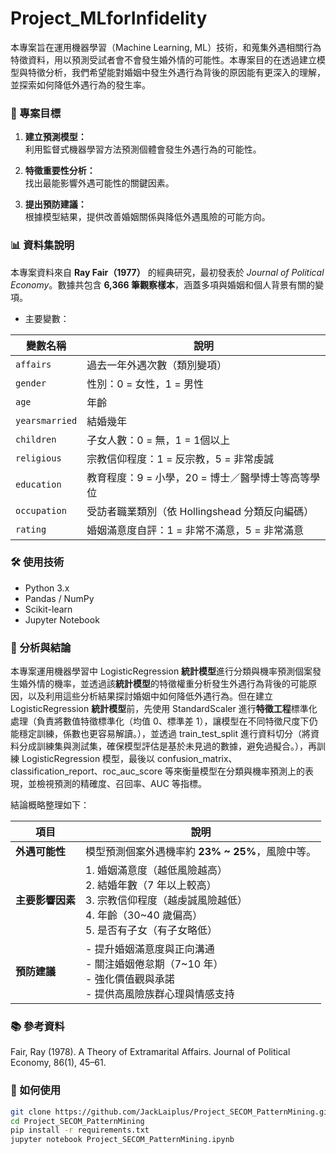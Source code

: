 # Project_MLforInfidelity

本專案旨在運用機器學習（Machine Learning, ML）技術，和蒐集外遇相關行為特徵資料，用以預測受試者會不會發生婚外情的可能性。本專案目的在透過建立模型與特徵分析，我們希望能對婚姻中發生外遇行為背後的原因能有更深入的理解，並探索如何降低外遇行為的發生率。

### 🎯 專案目標

1. **建立預測模型：**  
   利用監督式機器學習方法預測個體會發生外遇行為的可能性。

2. **特徵重要性分析：**  
   找出最能影響外遇可能性的關鍵因素。

3. **提出預防建議：**  
   根據模型結果，提供改善婚姻關係與降低外遇風險的可能方向。

### 📊 資料集說明

本專案資料來自 **Ray Fair（1977）** 的經典研究，最初發表於 *Journal of Political Economy*。數據共包含 **6,366 筆觀察樣本**，涵蓋多項與婚姻和個人背景有關的變項。

- 主要變數：

| 變數名稱             | 說明                                                                  |
|----------------------|-------------------------------------------------------------------------|
| `affairs`            | 過去一年外遇次數（類別變項）                                            |
| `gender`             | 性別：0 = 女性，1 = 男性                                               |
| `age`                | 年齡                                                                |
| `yearsmarried`        | 結婚幾年                                                            |
| `children`           | 子女人數：0 = 無，1 = 1個以上                                          |
| `religious`          | 宗教信仰程度：1 = 反宗教，5 = 非常虔誠                                 |
| `education`               | 教育程度：9 = 小學，20 = 博士／醫學博士等高等學位                      |
| `occupation`              | 受訪者職業類別（依 Hollingshead 分類反向編碼）                         |
| `rating`             | 婚姻滿意度自評：1 = 非常不滿意，5 = 非常滿意                           |

### 🛠️ 使用技術

- Python 3.x
- Pandas / NumPy
- Scikit-learn
- Jupyter Notebook

### 💍 分析與結論

本專案運用機器學習中 LogisticRegression **統計模型**進行分類與機率預測個案發生婚外情的機率，並透過該**統計模型**的特徵權重分析發生外遇行為背後的可能原因，以及利用這些分析結果探討婚姻中如何降低外遇行為。但在建立 LogisticRegression **統計模型**前，先使用 StandardScaler 進行**特徵工程**標準化處理（負責將數值特徵標準化（均值 0、標準差 1），讓模型在不同特徵尺度下仍能穩定訓練，係數也更容易解讀。），並透過 train_test_split 進行資料切分（將資料分成訓練集與測試集，確保模型評估是基於未見過的數據，避免過擬合。），再訓練 LogisticRegression 模型，最後以 confusion_matrix、classification_report、roc_auc_score 等來衡量模型在分類與機率預測上的表現，並檢視預測的精確度、召回率、AUC 等指標。

結論概略整理如下：


| 項目 | 說明 |
|------|------|
| **外遇可能性** | 模型預測個案外遇機率約 **23% ~ 25%**，風險中等。 |
| **主要影響因素** | 1. 婚姻滿意度（越低風險越高）<br>2. 結婚年數（7 年以上較高）<br>3. 宗教信仰程度（越虔誠風險越低）<br>4. 年齡（30~40 歲偏高）<br>5. 是否有子女（有子女略低） |
| **預防建議** | - 提升婚姻滿意度與正向溝通<br>- 關注婚姻倦怠期（7~10 年）<br>- 強化價值觀與承諾<br>- 提供高風險族群心理與情感支持 |gi

### 📚 參考資料

Fair, Ray (1978). A Theory of Extramarital Affairs. Journal of Political Economy, 86(1), 45–61.

### 🚀 如何使用

```bash
git clone https://github.com/JackLaiplus/Project_SECOM_PatternMining.git
cd Project_SECOM_PatternMining
pip install -r requirements.txt
jupyter notebook Project_SECOM_PatternMining.ipynb
```



